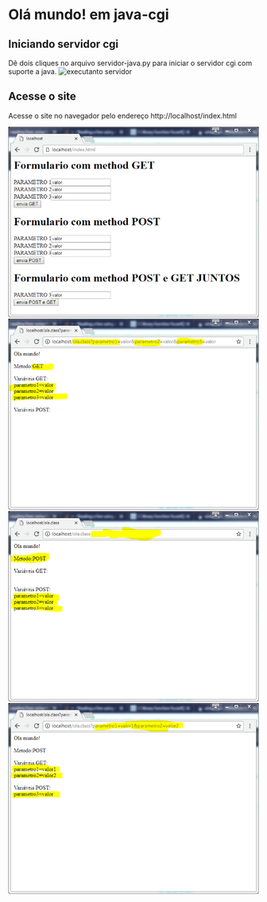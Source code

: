 # Olá mundo! em java-cgi

## Iniciando servidor cgi

Dê dois cliques no arquivo servidor-java.py para iniciar o servidor cgi com suporte a java.
![executanto servidor](/aulas/img/java1.PNG)

## Acesse o site

Acesse o site no navegador pelo endereço http://localhost/index.html

![executanto servidor](/aulas/img/java2.PNG)
![executanto servidor](/aulas/img/java3.PNG)
![executanto servidor](/aulas/img/java4.PNG)
![executanto servidor](/aulas/img/java5.PNG)
